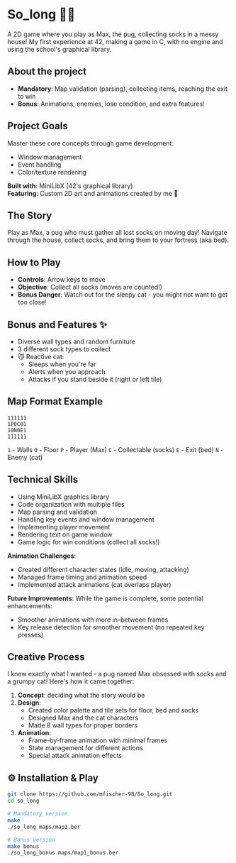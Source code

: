 # So_long 🐶🧦

A 2D game where you play as Max, the pug, collecting socks in a messy house! My first experience at 42, making a game in C, with no engine and using the school's graphical library.

## About the project
- **Mandatory**: Map validation (parsing), collecting items, reaching the exit to win
- **Bonus**: Animations, enemies, lose condition, and extra features!

## Project Goals
Master these core concepts through game development:
- Window management
- Event handling  
- Color/texture rendering

**Built with**: MiniLibX (42's graphical library)  
**Featuring**: Custom 2D art and animations created by me 🎨

## The Story
Play as Max, a pug who must gather all lost socks on moving day! Navigate through the house, collect socks, and bring them to your fortress (aka bed).

## How to Play
- **Controls**: Arrow keys to move
- **Objective**: Collect all socks (moves are counted!)
- **Bonus Danger**: Watch out for the sleepy cat - you might not want to get too close!

## Bonus and Features ✨
- Diverse wall types and random furniture
- 3 different sock types to collect
- 😼 Reactive cat:
  - Sleeps when you're far
  - Alerts when you approach
  - Attacks if you stand beside it (right or left tile)

## Map Format Example
`111111`<br>
`1P0C01`<br>
`10N0E1`<br>
`111111`

`1` - Walls
`0` - Floor
`P` - Player (Max)
`C` - Collectable (socks)
`E` - Exit (bed)
`N` - Enemy (cat)

## Technical Skills
- Using MiniLibX graphics library
- Code organization with multiple files
- Map parsing and validation
- Handling key events and window management
- Implementing player movement
- Rendering text on game window
- Game logic for win conditions (collect all socks!)

**Animation Challenges**:
- Created different character states (idle, moving, attacking)
- Managed frame timing and animation speed
- Implemented attack animations (cat overlaps player)

**Future Improvements**:
While the game is complete, some potential enhancements:
- Smoother animations with more in-between frames
- Key release detection for smoother movement (no repeated key presses)

## Creative Process
I knew exactly what I wanted - a pug named Max obsessed with socks and a grumpy cat! Here's how it came together:

1. **Concept**: deciding what the story would be
2. **Design**:
   - Created color palette and tile sets for floor, bed and socks
   - Designed Max and the cat characters
   - Made 8 wall types for proper borders
3. **Animation**:
   - Frame-by-frame animation with minimal frames
   - State management for different actions
   - Special attack animation effects

## ⚙️ Installation & Play
```bash
git clone https://github.com/mfischer-98/So_long.git
cd so_long

# Mandatory version
make
./so_long maps/map1.ber

# Bonus version
make bonus
./so_long_bonus maps/map1_bonus.ber
